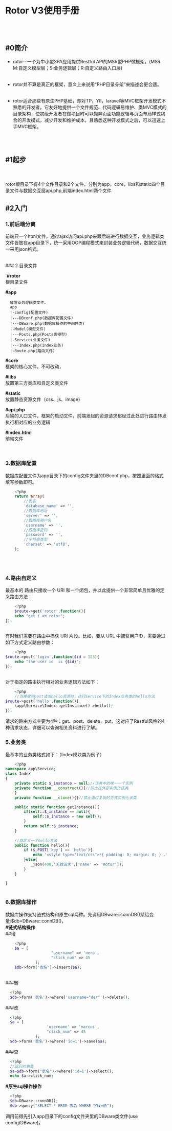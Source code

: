 ﻿# Rotor V3使用手册

<br>
<br>

## #0简介

- rotor--一个为中小型SPA应用提供Restful API的MSR型PHP微框架。(MSR M:自定义模型层；S:业务逻辑层；R:自定义路由入口层)<br><br>

- rotor并不算是真正的框架，意义上来说用“PHP目录骨架”来描述会更合适。<br><br>

- rotor适合那些有原生PHP基础，却对TP，YII，laravel等MVC框架开发模式不熟悉的开发者。它友好地提供一个文件规范、代码逻辑易维护、类MVC模式的目录架构，使初级开发者在做项目时可以抛弃页面功能逻辑与页面布局样式耦合的开发模式，减少开发和维护成本，且熟悉这种开发模式之后，可以迅速上手MVC框架。


<br>
<br>


## #1起步

<br>
<br>
rotor根目录下有4个文件目录和2个文件，分别为app，core，libs和static四个目录文件与数据交互层api.php,前端index.html两个文件

<br>


## #2入门

### 1.前后端分离

前端只一个html文件，通过ajax访问api.php来跟后端进行数据交互，业务逻辑类文件皆放在app目录下，统一采用OOP编程模式来封装业务逻辑代码，数据交互统一采用json格式。

<br>
### 2.目录文件


`**#rotor**  
   根目录文件  
  
  **#app**  
  
      放置业务逻辑类文件。
      app
      |-config(配置文件)
      |---DBconf.php(数据库配置文件)
      |---DBware.php(数据库操作的中间件类)
      |-Model(模型文件)
      |---Posts.php(Posts表模型)
      |-Service(业务文件)
      |---Index.php(Index业务)
      |-Route.php(路由文件)
  
  **#core**  
      框架的核心文件，不可改动，  
  
  **#libs**  
      放置第三方类库和自定义类文件  
  
  **#static**  
      放置静态资源文件（css、js、image）  
  
  **#api.php**  
      后端的入口文件，框架的启动文件，前端发起的资源请求都经过此处进行路由转发执行相对应的业务逻辑  
 
  
  **#index.html**  
      前端文件  

<br>

### 3.数据库配置
数据库配置文件为app目录下的config文件夹里的DBconf.php，按照里面的格式填写参数即可。 
``` php  
    <?php  
    return array(  
        //表名  
        'database_name' => '',  
        //数据库地址  
        'server' => '',  
        //数据库用户名  
        'username' => '',  
        //数据库密码  
        'password' => '',  
        //字符串类型  
        'charset' => 'utf8',  
    );  
  
```  
</br>

### 4.路由自定义
最基本的 路由只接收一个 URI 和一个闭包，并以此提供一个非常简单且优雅的定义路由方法：
``` php  
    <?php  
    $route->get('rotor',function(){
    echo "get i am rotor";
});
  
```  
有时我们需要在路由中捕获 URI 片段。比如，要从 URL 中捕获用户ID，需要通过如下方式定义路由参数：
``` php  
    <?php  
$route->post('login',function($id = 123){
    echo "the user id  is {$id}";
});
  
```  
对于指定的路由执行相对的业务逻辑方法如下：
``` php  
    <?php  
    //当接收到post请求hello资源时，执行Service下的Index业务类的hello方法
$route->post('hello',function(){
    \app\Service\Index::getInstance()->hello();
});
```  
请求的路由方式主要为4种：get、post、delete、put，这对应了Restful风格的4种请求状态，详细可以查询相关资料进行了解。
</br>

### 5.业务类
最基本的业务类格式如下：（Index模块类为例子）
``` php  
    <?php  
namespace app\Service;
class Index
{
    private static $_instance = null;//该类中的唯一一个实例
    private function __construct(){//防止在外部实例化该类
    }
    private function __clone(){}//禁止通过复制的方式实例化该类

    public static function getInstance(){
        if(self::$_instance == null){
            self::$_instance = new self();
        }
        return self::$_instance;
    }
    
    //自定义一个hello方法
    public function hello(){
        if ($_POST['key'] == 'hello'){
            echo '<style type="text/css">*{ padding: 0; margin: 0; } .think_default_text{ padding: 4px 48px;} a{color:#2E5CD5;cursor: pointer;text-decoration: none} a:hover{text-decoration:underline; } body{ background: #fff; font-family: "Century Gothic","Microsoft yahei"; color: #333;font-size:18px} h1{ font-size: 100px; font-weight: normal; margin-bottom: 12px; } p{ line-height: 1.6em; font-size: 42px }</style><div style="padding: 24px 48px;"><br><br><h1>Rotor</h1><br><br><p>为专注于前后端分离而生——<br/><span style="font-size:30px">一个为中小型SPA应用提供Restful API的MSR型PHP微框架</span></p></div>';
        }else{
           _json(400,'无效请求',['name' => 'Rotor']);
        }
    }

}
  
```  

### 6.数据库操作
数据库操作支持链式结构和原生sql两种。先调用DBware::connDB()赋给变量:$db=DBware::connDB()，  
**#链式结构操作**  
      ##增  
``` php  
    <?php  
    $a = [  
                    "username" => 'nero',  
                    "click_num" => 45  
             ];  
    $db->form('表名')->insert($a); 
  
```  
      
  ###删  
  ``` php  
    <?php  
    $db->form('表名')->where('username="der"')->delete(); 
```  
###改  
  ``` php  
    <?php  
    $a = [  
                    'username' => 'marcus',  
                    "click_num" => 45  
               ]; 
    $db->form('表名')->where('id=1')->save($a);  
```  
  ###查  
  ``` php  
    <?php  
    //返回对象集  
    $a=$db->form("表名")->where('id=1')->select();  
    echo $a->click_num;
```  

  
**#原生sql操作操作**  
  ``` php  
    <?php  
    $db=DBware::connDB();  
    $db->query("SELECT * FROM 表名 WHERE 字段=值");  
```  
   
  
调用前得先引入app目录下的config文件夹里的DBware类文件(use config/DBware)。  
